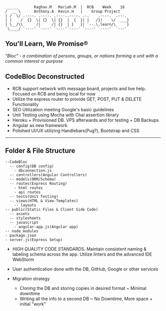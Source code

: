 
~~~~~~~~~~~~~~~~~~~~~~~~~~~~~~~~~~~~~~~~~~~~~~~~~~~~~~~~
 _____       Raghav.M   Mariah.M  |  RCB    Week    16
/  __ \      Anthony.A  Kevin.H   |    Group Project
| /  \/ .----. .----. .----..----. .-.    .----.  .---.
| |    /  {}  \| {}  \| {}  |  {  }| |   /})    \/  ___}
| \__/\\      /|     /| {}  | }   }| `--.\.learn/\     }
 \____/ `----' `----' `----'`----' `----' `----'  `---'
~~~~~~~~~~~~~~~~~~~~~~~~~~~~~~~~~~~~~~~~~~~~~~~~~~~~~~~~
You'll Learn, We Promise®
-------------------------

*"Bloc" - a combination of persons, groups, or nations forming a unit with a common interest or purpose*

CodeBloc Deconstructed
----------------------
* RCB support network with message board, projects and live help. Focused on RCB and being local for now
* Utilize the express router to provide GET, POST, PUT & DELETE Functionality
* SEO Utilization meeting Google's basic guidelines
* Unit Testing using Mocha with Chai assertion library
* Heroku + Provisioned DB. VPS afterwards and for testing + DB Backups
* Angular as new framework
* Polished UI/UX utilizing Handlebars(Pug?), Bootstrap and CSS

-------------------------
Folder & File Structure
-------------------------
    --CodeBloc
      -- config(DB config)
        - dbconnection.js
      -- controllers(Angular Controllers)
      -- models(ORM/Schema)
      -- routes(Express Routing)
        - html routes
        - api routes
      -- tests(Unit Testing)
      -- views(HTML & View-Templates)
        -- layouts
    -- public(Static Files & Client Side Code)
      -- assets
      -- stylesheets
      -- javascript
        - angular-app.js(Angular app)
    -- node modules
    - package.json
    - server.js(Express Setup)


* HIGH QUALITY CODE STANDARDS. Maintain consistent naming & labeling schema across the app. Utilize linters and the advanced IDE WebStorm
* User authentication done with the DB, GitHub, Google or other services

* Migration strategy
    - Cloning the DB and storing copies in desired format ~ Minimal downtime
    - Writing all the info to a second DB ~ No Downtime, More space + initial "work"